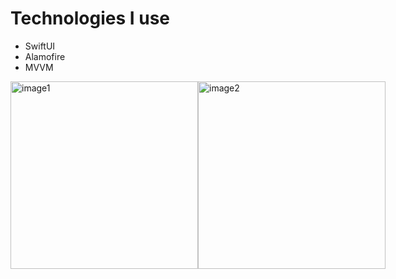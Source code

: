  # Technologies I use
 - SwiftUI
 - Alamofire
 - MVVM


<div style="display: flex; justify-content: space-between;">
    <img src="https://github.com/ertekinbatuhan/CryptoSwiftUI/assets/101355515/fc4eeb2b-9499-4d84-b3ff-256d8ebf0e8c" alt="image1" width="300"/>
    <img src="https://github.com/ertekinbatuhan/CryptoSwiftUI/assets/101355515/e39e36f3-1eb0-4b88-8242-3fe1f64f7f27" alt="image2" width="300"/>
    
</div>

